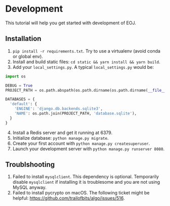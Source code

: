 # Development

This tutorial will help you get started with development of EOJ.

## Installation

1. `pip install -r requirements.txt`. Try to use a virtualenv (avoid conda or global env).
2. Install and build static files: `cd static && yarn install && yarn build`.
3. Add your `local_settings.py`. A typical `local_settings.py` would be:

```python
import os

DEBUG = True
PROJECT_PATH = os.path.abspath(os.path.dirname(os.path.dirname(__file__)))

DATABASES = {
  'default': {
    'ENGINE': 'django.db.backends.sqlite3',
    'NAME': os.path.join(PROJECT_PATH, 'database.sqlite'),
  }
}
```

4. Install a Redis server and get it running at 6379.
5. Initialize database: `python manage.py migrate`.
6. Create your first account with `python manage.py createsuperuser`.
7. Launch your development server with `python manage.py runserver 8080`.

## Troublshooting

1. Failed to install `mysqlclient`. This dependency is optional. Temporarily disable `mysqlclient` if installing it is troublesome and you are not using MySQL anyway.
2. Failed to install pycrypto on macOS. The following ticket might be helpful: https://github.com/trailofbits/algo/issues/516.
